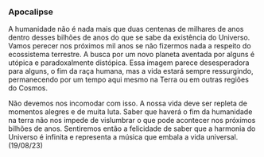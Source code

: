 ### Apocalipse

A humanidade não é nada mais que duas centenas de milhares de anos dentro desses bilhões de anos do que se sabe da existência do Universo. Vamos perecer nos próximos mil anos se não fizermos nada a respeito do ecossistema terrestre. A busca por um novo planeta aventada por alguns é utópica e paradoxalmente distópica. Essa imagem parece desesperadora para alguns, o fim da raça humana, mas a vida estará sempre ressurgindo, permanecendo por um tempo aqui mesmo na Terra ou em outras regiões do Cosmos.

Não devemos nos incomodar com isso. A nossa vida deve ser repleta de momentos alegres e de muita luta. Saber que haverá o fim da humanidade na terra não nos impede de vislumbrar o que pode acontecer nos próximos bilhões de anos. Sentiremos então a felicidade de saber que a harmonia do Universo é infinita e representa a música que embala a vida universal. (19/08/23)